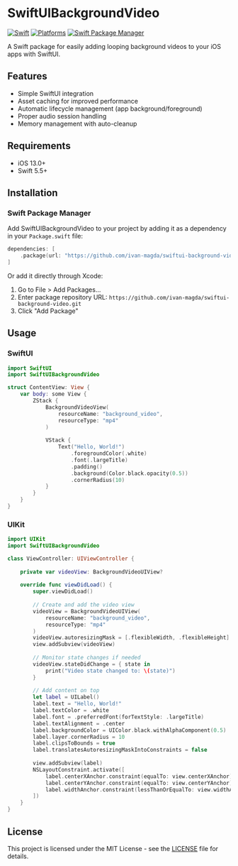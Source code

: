 # SwiftUIBackgroundVideo

[![Swift](https://img.shields.io/badge/Swift-5.5+-orange?style=flat-square)](https://img.shields.io/badge/Swift-5.5+-orange?style=flat-square)
[![Platforms](https://img.shields.io/badge/Platforms-iOS-yellowgreen?style=flat-square)](https://img.shields.io/badge/Platforms-iOS-green?style=flat-square)
[![Swift Package Manager](https://img.shields.io/badge/Swift_Package_Manager-compatible-orange?style=flat-square)](https://img.shields.io/badge/Swift_Package_Manager-compatible-orange?style=flat-square)

A Swift package for easily adding looping background videos to your iOS apps with SwiftUI.

## Features

- Simple SwiftUI integration
- Asset caching for improved performance
- Automatic lifecycle management (app background/foreground)
- Proper audio session handling
- Memory management with auto-cleanup

## Requirements

- iOS 13.0+
- Swift 5.5+

## Installation

### Swift Package Manager

Add SwiftUIBackgroundVideo to your project by adding it as a dependency in your `Package.swift` file:

```swift
dependencies: [
    .package(url: "https://github.com/ivan-magda/swiftui-background-video.git", from: "1.0.0")
]
```

Or add it directly through Xcode:
1. Go to File > Add Packages...
2. Enter package repository URL: `https://github.com/ivan-magda/swiftui-background-video.git`
3. Click "Add Package"

## Usage

### SwiftUI

```swift
import SwiftUI
import SwiftUIBackgroundVideo

struct ContentView: View {
    var body: some View {
        ZStack {
            BackgroundVideoView(
                resourceName: "background_video", 
                resourceType: "mp4"
            )
            
            VStack {
                Text("Hello, World!")
                    .foregroundColor(.white)
                    .font(.largeTitle)
                    .padding()
                    .background(Color.black.opacity(0.5))
                    .cornerRadius(10)
            }
        }
    }
}
```

### UIKit

```swift
import UIKit
import SwiftUIBackgroundVideo

class ViewController: UIViewController {
    
    private var videoView: BackgroundVideoUIView?
    
    override func viewDidLoad() {
        super.viewDidLoad()
        
        // Create and add the video view
        videoView = BackgroundVideoUIView( 
            resourceName: "background_video", 
            resourceType: "mp4"
        )
        videoView.autoresizingMask = [.flexibleWidth, .flexibleHeight]
        view.addSubview(videoView)
        
        // Monitor state changes if needed
        videoView.stateDidChange = { state in
            print("Video state changed to: \(state)")
        }
        
        // Add content on top
        let label = UILabel()
        label.text = "Hello, World!"
        label.textColor = .white
        label.font = .preferredFont(forTextStyle: .largeTitle)
        label.textAlignment = .center
        label.backgroundColor = UIColor.black.withAlphaComponent(0.5)
        label.layer.cornerRadius = 10
        label.clipsToBounds = true
        label.translatesAutoresizingMaskIntoConstraints = false
        
        view.addSubview(label)
        NSLayoutConstraint.activate([
            label.centerXAnchor.constraint(equalTo: view.centerXAnchor),
            label.centerYAnchor.constraint(equalTo: view.centerYAnchor),
            label.widthAnchor.constraint(lessThanOrEqualTo: view.widthAnchor, constant: -40)
        ])
    }
}
```

## License

This project is licensed under the MIT License - see the [LICENSE](LICENSE) file for details.
